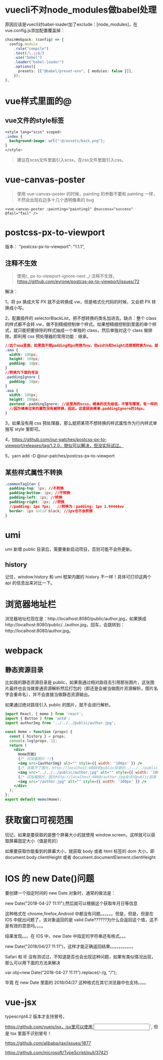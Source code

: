 # vuecli不对node_modules做babel处理

原因应该是vuecli对babel-loader加了exclude：[node_modules]，在vue.config.js添加配置覆盖掉：

```ts
chainWebpack: (config) => {
  config.module
    .rule("compile")
    .test(/\.js$/)
    .use("babel")
    .loader("babel-loader")
    .options({
      presets: [["@babel/preset-env", { modules: false }]],
    });
},
```



# vue样式里面的@

## vue文件的style标签

```css
<style lang="scss" scoped>
.index {
  background-image: url("~@/assets/back.png");
}
</style>
```

> 建议在scss文件里面引入scss，在css文件里面引入css。

# vue-canvas-poster

> 使用 vue-canvas-poster 的时候，painting 的参数不要和 painting 一样，不然会出现右边多十几个透明像素的 bug

```vue
<vue-canvas-poster :painting="painting1" @success="success" @fail="fail" />
```

# postcss-px-to-viewport

版本： "postcss-px-to-viewport": "1.1.1",

## 注释不生效

> 使用/_ px-to-viewport-ignore-next _/ 注释不生效，https://github.com/evrone/postcss-px-to-viewport/issues/72

解决：

1，将 px 换成大写 PX 就不会转换成 vw，但是格式化代码的时候，又会把 PX 转换成小写。

2，配置插件的 selectorBlackList，把不想转换的类名加进去。缺点：整个 class 的样式都不会转 vw，做不到精细控制单个样式。如果想精细控制到里面的单个样式，就只能把要排除的样式抽成一个单独的 class，然后单独对这个 class 做排除。即利用 css 预处理器的常用功能：继承。

```css
//这个aaa里面，如果我不想padding的px转换为vw，但width和height还想想转换为vw。就只能抽出来了
.aaa {
  width: 100px;
  height: 100px;
  padding: 10px;
}
//转换为下面的写法
.paddingIgnore {
  padding: 10px;
}
.aaa {
  width: 100px;
  height: 100px;
  @extend .paddingIgnore; //这里用的scss，继承的优先级低，不管写哪里，有一样的属性都会被覆盖掉。
  //因为继承过来的属性没有被转换，因此，这里就会继承.paddingIgnore的10px。
}
```

3，如果没有用 css 预处理器，那么就把某项不想转换的样式属性作为行内样式单独写 style 里即可。

4，https://github.com/our-patches/postcss-px-to-viewport/releases/tag/1.2.0，貌似可以解决，但没实际试过。

5，yarn add -D @our-patches/postcss-px-to-viewport

## 某些样式属性不转换

```css
.commonTagIcon {
  padding-top: 1px; //不转换
  padding-bottom: 1px; //不转换
  padding-left: 1px; //转换
  padding-right: 1px; //转换
  //padding: 1px 7px;	//转换为：padding: 1px 1.94444vw
  border: 1px solid black; //1px也不会转换
}
```

# umi

umi 新增 public 目录后，需要重新启动项目，否则可能不会热更新。

## history

记住，window.history 和 umi 框架内置的 history 不一样！具体可打印这两个 api 的信息出来对比一下。

# 浏览器地址栏

浏览器地址栏现在是：http://localhost:8080/public/author.jpg，如果换成 http://localhost:8080/public/../author.jpg，回车，会跳转到：http://localhost:8080/author.jpg。

# webpack

## 静态资源目录

比如我的静态资源目录是 public，如果我通过相对路径去引用那张图片，这张图片最终也会当做普通资源解析然后打包的（即还是会被当做图片资源解析，图片名字会重命名），并不会直接当做静态资源输出。

如果通过绝对路径引入 public 的图片，就不会进行解析。

```jsx
import React, { memo } from 'react';
import { Button } from 'antd';
import authorImg from '../../../public/author.jpg';

const Home = function (props) {
  const { history } = props;
  console.log(props, 1);
  return (
    <div>
      Home页面1
      {/* 可加载图片 */}
      <img src={authorImg} alt="" style={{ width: '100px' }} />
      {/* 加载不了图片，http://localhost:8080的public目录的../../../public/author.jpg里面没有找到图片 */}
      <img src="../../../public/author.jpg" alt="" style={{ width: '100px' }} />
      {/* 可加载图片，因为http://localhost:8080/author.jpg会访问public目录 */}
      <img src="/author.jpg" alt="" style={{ width: '100px' }} />
    </div>
  );
};
export default memo(Home);
```

# 获取窗口可视范围

切记，如果是要获取的是整个屏幕大小的就使用 window.screen，这样就可以获取屏幕固定大小（值是死的）

如果要获取你能看到的屏幕大小，就获取 body 或者 html 标签的 dom 大小，即 document.body.clientHeight 或者 document.documentElement.clientHeight

# IOS 的 new Date()问题

要创建一个指定时间的 new Date 对象时，通常的做法是：

new Date("2018-04-27 11:11");然后就可以根据这个获取年月日等信息

这种格式在 chrome,firefox,Android 中都没有问题。。。。。。但是，但是，但是在 IOS 中就出问题了，该对象返回的是 valid Date??????为什么会返回这个值，这不是有效的意思吗。。。。

结果发现。。。在 IOS 中，new Date 中指定的字符串还有格式。。。

new Date("2018/04/27 11:11")，这样才能正确返回结果。。。。。。。。。。。

Safari 和 IE 没有测试过，不知道是否也会出现这种问题，如果有类似情况出现，那么可以用下面的方法来解决

var obj=new Date("2018-04-27 11:11").replace(/-/g, "/");

毕竟 在 new Date 里面的 2018/04/27 这种格式在其它浏览器中也支持。。。。

# vue-jsx

typescript4.2 版本才支持冒号，

https://github.com/vuejs/jsx，jsx里可以使用`<input vOn:click={this.newTodoText} />`, 但是 tsx 里面不识别冒号！

https://github.com/alibaba/rax/issues/1877

https://github.com/microsoft/TypeScript/pull/37421
